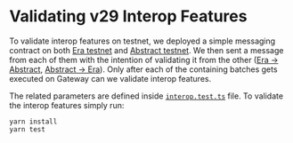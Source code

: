 # Validating v29 Interop Features

To validate interop features on testnet, we deployed a simple messaging contract on both [Era testnet](https://sepolia.explorer.zksync.io/address/0xaf1E4adf15767F0C556BD414628Ff22f08cf8C68#contract#contract-info) and [Abstract testnet](https://explorer.testnet.abs.xyz/address/0xaf1E4adf15767F0C556BD414628Ff22f08cf8C68#contract#contract-info). We then sent a message from each of them with the intention of validating it from the other ([Era -> Abstract](https://sepolia.explorer.zksync.io/tx/0x600c0495531b763a95892aa8df5183f582309944aebc55cebfb182df54a51041#overview), [Abstract -> Era](https://explorer.testnet.abs.xyz/tx/0x221a31b4ad823b61b2f07f61c725c7eeea728c25030bab6a38809de362ba488e#overview)). Only after each of the containing batches gets executed on Gateway can we validate interop features. 

The related parameters are defined inside [`interop.test.ts`](./test/interop.test.ts) file. To validate the interop features simply run:

```shell
yarn install
yarn test
```
